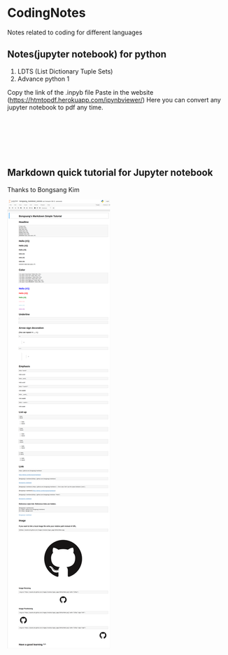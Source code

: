 # CodingNotes
Notes related to coding for different languages

## Notes(jupyter notebook) for python
1. LDTS (List Dictionary Tuple Sets)
2. Advance python 1

 Copy the link of the .inpyb file
 Paste in the website (https://htmtopdf.herokuapp.com/ipynbviewer/)
 Here you can convert any jupyter notebook to pdf any time.
 
 
 
 
 
 
 
 
 
 <br/>
 <br/>
 <br/>
 <br/>
 <br/>
 
 ## Markdown quick tutorial for Jupyter notebook
 Thanks to Bongsang Kim
 
 ![Jupyter Notebook Markdown Notes](Jupyter%20Notebook%20Markdown%20notes.png)
 
 
